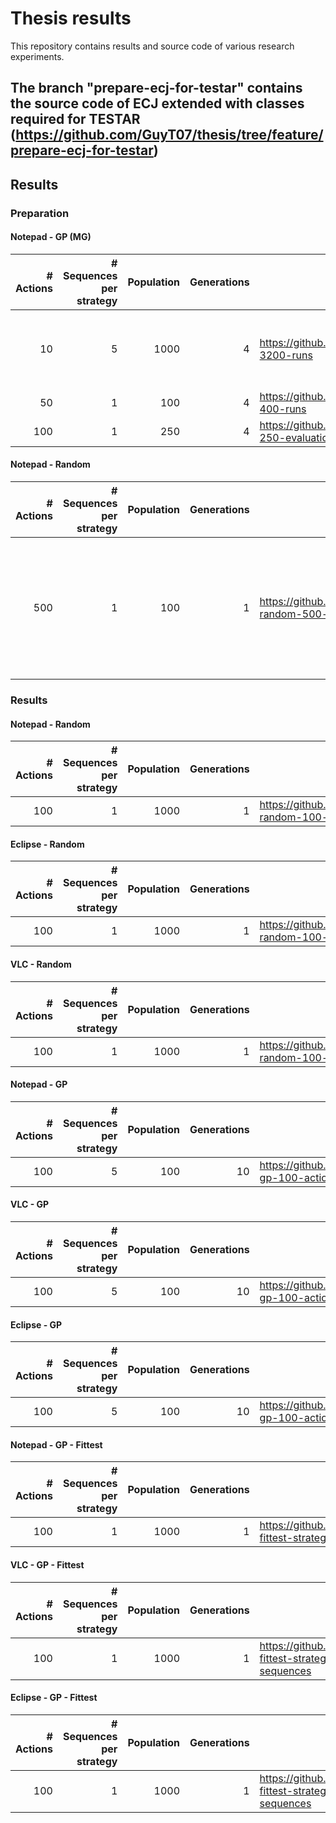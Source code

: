 # Thesis results

This repository contains results and source code of various research experiments.

## The branch "prepare-ecj-for-testar" contains the source code of ECJ extended with classes required for TESTAR (https://github.com/GuyT07/thesis/tree/feature/prepare-ecj-for-testar)

## Results

### Preparation

#### Notepad - GP (MG)

| # Actions | # Sequences per strategy | Population | Generations | Url | Reason |
| ---------:| ------------------------:| ----------:| -----------:| ----|--------|
| 10 | 5 | 1000 | 4 | https://github.com/GuyT07/thesis/tree/preparation/notepad-3200-runs | stopped run prematurely (had to work on VM)|
| 50 | 1 | 100 | 4 | https://github.com/GuyT07/thesis/tree/preparation/notepad-400-runs | Completed |
| 100 | 1 | 250 | 4 | https://github.com/GuyT07/thesis/tree/preparation/notepad-250-evaluations-4-generations | Completed |

#### Notepad - Random
| # Actions | # Sequences per strategy | Population | Generations | Url | Reason |
| ---------:| ------------------------:| ----------:| -----------:| ----|--------|
| 500 | 1 | 100 | 1 | https://github.com/GuyT07/thesis/blob/preparation/notepad-random-500-actions-61-sequences/README.md | The setup didn't execute succesfully due to multiple hangs. Had to stop it after a while (61 runs). |  
### Results

#### Notepad - Random
| # Actions | # Sequences per strategy | Population | Generations | Url | Reason |
| ---------:| ------------------------:| ----------:| -----------:| ----|--------|
| 100 | 1 | 1000 | 1 | https://github.com/GuyT07/thesis/tree/notepad-random-100-actions-1000-sequences | |

#### Eclipse - Random
| # Actions | # Sequences per strategy | Population | Generations | Url | Reason |
| ---------:| ------------------------:| ----------:| -----------:| ----|--------|
| 100 | 1 | 1000 | 1 | https://github.com/GuyT07/thesis/tree/eclipse-random-100-actions-1000-sequences | |

#### VLC - Random
| # Actions | # Sequences per strategy | Population | Generations | Url | Reason |
| ---------:| ------------------------:| ----------:| -----------:| ----|--------|
| 100 | 1 | 1000 | 1 | https://github.com/GuyT07/thesis/tree/vlc-random-100-actions-1000-sequences | |

#### Notepad - GP
| # Actions | # Sequences per strategy | Population | Generations | Url | Reason |
| ---------:| ------------------------:| ----------:| -----------:| ----|--------|
| 100 | 5 | 100 | 10 | https://github.com/GuyT07/thesis/tree/notepad-gp-100-actions-5000-sequences | |

#### VLC - GP
| # Actions | # Sequences per strategy | Population | Generations | Url | Reason |
| ---------:| ------------------------:| ----------:| -----------:| ----|--------|
| 100 | 5 | 100 | 10 | https://github.com/GuyT07/thesis/tree/vlc-gp-100-actions-5000-sequences | |

#### Eclipse - GP
| # Actions | # Sequences per strategy | Population | Generations | Url | Reason |
| ---------:| ------------------------:| ----------:| -----------:| ----|--------|
| 100 | 5 | 100 | 10 | https://github.com/GuyT07/thesis/tree/eclipse-gp-100-actions-5000-sequences | |

#### Notepad - GP - Fittest
| # Actions | # Sequences per strategy | Population | Generations | Url | Reason |
| ---------:| ------------------------:| ----------:| -----------:| ----|--------|
| 100 | 1 | 1000 | 1 | https://github.com/GuyT07/thesis/tree/notepad-fittest-strategy-100-actions-1000-sequences | |

#### VLC - GP - Fittest
| # Actions | # Sequences per strategy | Population | Generations | Url | Reason |
| ---------:| ------------------------:| ----------:| -----------:| ----|--------|
| 100 | 1 | 1000 | 1 | https://github.com/GuyT07/thesis/tree/vlc-fittest-strategy-100-actions-1000-sequences | |

#### Eclipse - GP - Fittest
| # Actions | # Sequences per strategy | Population | Generations | Url | Reason |
| ---------:| ------------------------:| ----------:| -----------:| ----|--------|
| 100 | 1 | 1000 | 1 | https://github.com/GuyT07/thesis/tree/eclipse-fittest-strategy-100-actions-1000-sequences | |

